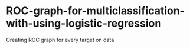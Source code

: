 # ROC-graph-for-multiclassification-with-using-logistic-regression
Creating ROC graph for every target on data
